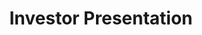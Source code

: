 ---
title: Investor Presentation
description: >-
   Last Hope USA Investor Presentation
sitemap:
  priority: 1
---